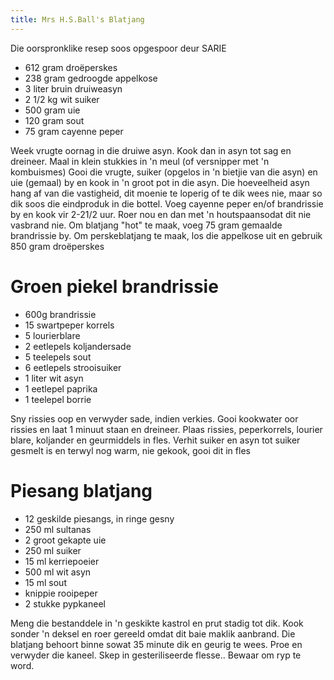 ```yaml
---
title: Mrs H.S.Ball's Blatjang
---
```

Die oorspronklike resep soos opgespoor deur SARIE

* 612 gram droëperskes
* 238 gram gedroogde appelkose
* 3 liter bruin druiweasyn
* 2 1/2 kg wit suiker
* 500 gram uie
* 120 gram sout
* 75 gram cayenne peper

Week vrugte oornag in die druiwe asyn. Kook dan in asyn tot sag en dreineer.
Maal in klein stukkies in 'n meul (of versnipper met 'n kombuismes) Gooi die
vrugte, suiker (opgelos in 'n bietjie van die asyn) en uie (gemaal) by en kook
in 'n groot pot in die asyn. Die hoeveelheid asyn hang af van die vastigheid,
dit moenie te loperig of te dik wees nie, maar so dik soos die eindproduk in
die bottel. Voeg cayenne peper en/of brandrissie by en kook vir 2-21/2 uur.
Roer nou en dan met 'n houtspaansodat dit nie vasbrand nie. Om blatjang "hot"
te maak, voeg 75 gram gemaalde brandrissie by. Om perskeblatjang te maak, los
die appelkose uit en gebruik 850 gram droëperskes

# Groen piekel brandrissie
* 600g brandrissie
* 15 swartpeper korrels
* 5 lourierblare
* 2 eetlepels koljandersade
* 5 teelepels sout
* 6 eetlepels strooisuiker
* 1 liter wit asyn
* 1 eetlepel paprika
* 1 teelepel borrie

Sny rissies oop en verwyder sade, indien verkies. Gooi kookwater oor rissies en
laat 1 minuut staan en dreineer. Plaas rissies, peperkorrels, lourier blare,
koljander en geurmiddels in fles. Verhit suiker en asyn tot suiker gesmelt is
en terwyl nog warm, nie gekook, gooi dit in fles

# Piesang blatjang
* 12 geskilde piesangs, in ringe gesny
* 250 ml sultanas
* 2 groot gekapte uie
* 250 ml suiker
* 15 ml kerriepoeier
* 500 ml wit asyn
* 15 ml sout
* knippie rooipeper
* 2 stukke pypkaneel


Meng die bestanddele in 'n geskikte kastrol en prut stadig tot dik. Kook sonder
'n deksel en roer gereeld omdat dit baie maklik aanbrand. Die blatjang behoort
binne sowat 35 minute dik en geurig te wees. Proe en verwyder die kaneel. Skep
in gesteriliseerde flesse.. Bewaar om ryp te word.
